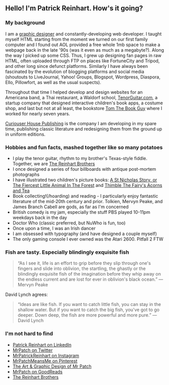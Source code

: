 ## Hello! I'm Patrick Reinhart. How's it going?

### My background

I am a [graphic designer](http://mrpat.ch/) and constantly-developing web developer. I taught myself HTML starting from the moment we turned on our first family computer and I found out AOL provided a free whole 1mb space to make a webpage back in the late '90s (was it even as much as a megabyte?). Along the way I picked up some CSS. Thus, I grew up designing fan pages in raw HTML, often uploaded through FTP on places like FortuneCity and Tripod, and other long since defunct platforms. Similarly I have always been fascinated by the evolution of blogging platforms and social media (shoutouts to LiveJournal, Yahoo! Groups, Blogspot, Wordpress, Diaspora, Ello, Pillowfort, as well as the usual suspects). 

Throughout that time I helped develop and design websites for an Americana band, a Thai restaurant, a Waldorf school, [TenorGuitar.com](http://www.tenorguitar.com/), a startup company that designed interactive children's book apps, a costume shop, and last but not at all least, the bookstore [Tom The Book Guy](https://www.tomthebookguy.com/) where I worked for nearly seven years.

[Curiouser House Publishing](https://curiouser.house/) is the company I am developing in my spare time, publishing classic literature and redesigning them from the ground up in uniform editions.

### Hobbies and fun facts, mashed together like so many potatoes

- I play the tenor guitar, rhythm to my brother's Texas-style fiddle. Together, we are [The Reinhart Brothers](http://reinhartbrothers.bandcamp.com/)
- I once designed a series of four billboards with antique post-mortem photographs
- I have illustrated two children's picture books: [A St Nicholas Story, or The Fiercest Little Animal In The Forest](https://www.amazon.com/St-Nicholas-Story-Fiercest-Little/dp/0984309306) and [Thimble The Fairy's Acorns and Tea](https://www.amazon.com/Thimble-Fairys-Acorns-Tea-Fairy/dp/0982730403)
- Book collecting!(/hoarding) and reading - I particularly enjoy fantastic literature of the mid-20th century and prior. Tolkien, Mervyn Peake, and James Branch Cabell are gods, as far as I'm concerned
- British comedy is my jam, especially the stuff PBS played 10-11pm weekdays back in the day
- Doctor Who (classic preferred, but NuWho is fun, too)
- Once upon a time, I was an Irish dancer
- I am obsessed with typography (and have designed a couple myself)
- The only gaming console I ever owned was the Atari 2600. Pitfall 2 FTW

### Fish are tasty. Especially blindingly exquisite fish

> “As I see it, life is an effort to grip before they slip through one's fingers and slide into oblivion, the startling, the ghastly or the blindingly exquisite fish of the imagination before they whip away on the endless current and are lost for ever in oblivion's black ocean.”
> ― Mervyn Peake

David Lynch agrees:

> “Ideas are like fish. If you want to catch little fish, you can stay in the shallow water. But if you want to catch the big fish, you've got to go deeper. Down deep, the fish are more powerful and more pure.”
> ― David Lynch

### I'm not hard to find

- [Patrick Reinhart on LinkedIn](https://www.linkedin.com/in/mrpatrickreinhart/)
- [MrPatch on Twitter](https://twitter.com/MrPatch)
- [MrPatrickReinhart on Instagram](https://www.instagram.com/mrpatrickreinhart/)
- [MrPatchMeansMe on Pinterest](https://pinterest.com/mrpatchmeansme/)
- [The Art & Graphic Design of Mr Patch](https://mrpat.ch)
- [MrPatch on GoodReads](https://www.goodreads.com/mrpatch)
- [The Reinhart Brothers](https://reinhartbrothers.bandcamp.com/)
